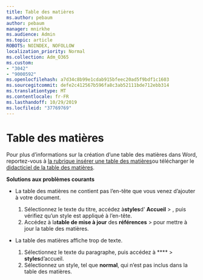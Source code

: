 ```yaml
---
title: Table des matières
ms.author: pebaum
author: pebaum
manager: mnirkhe
ms.audience: Admin
ms.topic: article
ROBOTS: NOINDEX, NOFOLLOW
localization_priority: Normal
ms.collection: Adm_O365
ms.custom:
- "3042"
- "9000592"
ms.openlocfilehash: a7d34c8b99e1cdab915bfeec20ad5f9bdf1c1603
ms.sourcegitcommit: defe2c412567b596fa8c3ab52111bde712ebb314
ms.translationtype: MT
ms.contentlocale: fr-FR
ms.lasthandoff: 10/29/2019
ms.locfileid: "37769769"
---
```

# <a name="table-of-contents"></a>Table des matières

Pour plus d’informations sur la création d’une table des matières dans Word, reportez-vous à [la rubrique insérer une table des matières](https://support.office.com/article/882e8564-0edb-435e-84b5-1d8552ccf0c0)ou télécharger le [didacticiel de la table des matières](https://go.microsoft.com/fwlink/?linkid=2065106).

**Solutions aux problèmes courants**

- La table des matières ne contient pas l’en-tête que vous venez d’ajouter à votre document.
  1. Sélectionnez le texte du titre, accédez à**styles**d' **Accueil** > , puis vérifiez qu’un style est appliqué à l’en-tête.
  2. Accédez à la**table de mise à jour** des **références** > pour mettre à jour la table des matières.

- La table des matières affiche trop de texte. 
  1. Sélectionnez le texte du paragraphe, puis accédez à **** > **styles**d’accueil.
  2. Sélectionnez un style, tel que **normal**, qui n’est pas inclus dans la table des matières.